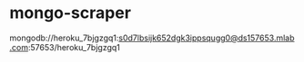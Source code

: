 # mongo-scraper

mongodb://heroku_7bjgzgq1:s0d7lbsijk652dgk3ippsqugg0@ds157653.mlab.com:57653/heroku_7bjgzgq1



